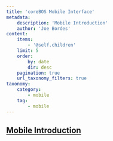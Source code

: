 ```yaml
---
title: 'coreBOS Mobile Interface'
metadata:
    description: 'Mobile Introduction'
    author: 'Joe Bordes'
content:
    items:
        - '@self.children'
    limit: 5
    order:
        by: date
        dir: desc
    pagination: true
    url_taxonomy_filters: true
taxonomy:
    category:
        - mobile
    tag:
        - mobile
---
```


## [Mobile Introduction](01.introduction)